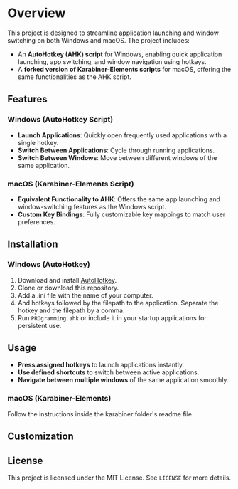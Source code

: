 # Overview

This project is designed to streamline application launching and window switching on both Windows and macOS. The project includes:

- An **AutoHotkey (AHK) script** for Windows, enabling quick application launching, app switching, and window navigation using hotkeys.
- A **forked version of Karabiner-Elements scripts** for macOS, offering the same functionalities as the AHK script.

## Features

### Windows (AutoHotkey Script)

- **Launch Applications**: Quickly open frequently used applications with a single hotkey.
- **Switch Between Applications**: Cycle through running applications.
- **Switch Between Windows**: Move between different windows of the same application.

### macOS (Karabiner-Elements Script)

- **Equivalent Functionality to AHK**: Offers the same app launching and window-switching features as the Windows script.
- **Custom Key Bindings**: Fully customizable key mappings to match user preferences.

## Installation

### Windows (AutoHotkey)

1. Download and install [AutoHotkey](https://www.autohotkey.com/).
2. Clone or download this repository.
3. Add a .ini file with the name of your computer.
4. And hotkeys followed by the filepath to the application. Separate the hotkey and the filepath by a comma.
5. Run `PROgramming.ahk` or include it in your startup applications for persistent use.

## Usage

- **Press assigned hotkeys** to launch applications instantly.
- **Use defined shortcuts** to switch between active applications.
- **Navigate between multiple windows** of the same application smoothly.

### macOS (Karabiner-Elements)

Follow the instructions inside the karabiner folder's readme file.

## Customization

## License

This project is licensed under the MIT License. See `LICENSE` for more details.